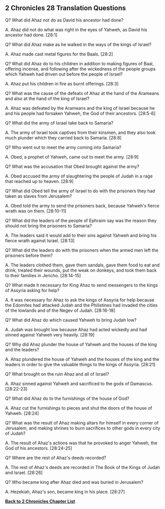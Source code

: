 ## 2 Chronicles 28 Translation Questions ##

Q? What did Ahaz not do as David his ancestor had done?

A. Ahaz did not do what was right in the eyes of Yahweh, as David his ancestor had done. [28:1]

Q? What did Ahaz make as he walked in the ways of the kings of Israel?

A. Ahaz made cast metal figures for the Baals. [28:2]

Q? What did Ahaz do to his children in addition to making figures of Baal, offering incense, and following after the wickedness of the people groups which Yahweh had driven out before the people of Israel?

A. Ahaz put his children in fire as burnt offerings. [28:3]

Q? What was the cause of the defeats of Ahaz at the hand of the Arameans and also at the hand of the king of Israel?

A. Ahaz was defeated by the Arameans and the king of Israel because he and his people had forsaken Yahweh, the God of their ancestors. [28:5-6]

Q? What did the army of Israel take back to Samaria?

A. The army of Israel took captives from their kinsmen, and they also took much plunder which they carried back to Samaria. [28:8]

Q? Who went out to meet the army coming into Samaria?

A. Obed, a prophet of Yahweh, came out to meet the army. [28:9]

Q? What was the accusation that Obed brought against the army?

A. Obed accused the army of slaughtering the people of Judah in a rage that reached up to heaven. [28:9]

Q? What did Obed tell the army of Israel to do with the prisoners they had taken as slaves from Jerusalem?

A. Obed told the army to send the prisoners back, because Yahweh's fierce wrath was on them. [28:10-11]

Q? What did the leaders of the people of Ephraim say was the reason they should not bring the prisoners to Samaria?

A. The leaders said it would add to their sins against Yahweh and bring his fierce wrath against Israel. [28:13]

Q? What did the leaders do with the prisoners when the armed men left the prisoners before them?

A. The leaders clothed them, gave them sandals, gave them food to eat and drink, treated their wounds, put the weak on donkeys, and took them back to their families in Jericho. [28:14-15]

Q? What made it necessary for King Ahaz to send messengers to the kings of Assyria asking for help?

A. It was necessary for Ahaz to ask the kings of Assyria for help because the Edomites had attacked Judah and the Philistines had invaded the cities of the lowlands and of the Negev of Judah. [28:16-18]

Q? What did Ahaz do which caused Yahweh to bring Judah low?

A. Judah was brought low because Ahaz had acted wickedly and had sinned against Yahweh very heavily. [28:19]

Q? Why did Ahaz plunder the house of Yahweh and the houses of the king and the leaders?

A. Ahaz plundered the house of Yahweh and the houses of the king and the leaders in order to give the valuable things to the kings of Assyria. [28:21]

Q? What brought on the ruin Ahaz and all of Israel?

A. Ahaz sinned against Yahweh and sacrificed to the gods of Damascus. [28:22-23]

Q? What did Ahaz do to the furnishings of the house of God?

A. Ahaz cut the furnishings to pieces and shut the doors of the house of Yahweh. [28:24]

Q? What was the result of Ahaz making altars for himself in every corner of Jerusalem, and making shrines to burn sacrifices to other gods in every city of Judah?

A. The result of Ahaz's actions was that he provoked to anger Yahweh, the God of his ancestors. [28:24-25]

Q? Where are the rest of Ahaz's deeds recorded?

A. The rest of Ahaz's deeds are recorded in The Book of the Kings of Judah and Israel. [28:26]

Q? Who became king after Ahaz died and was buried in Jerusalem?

A. Hezekiah, Ahaz's son, became king in his place. [28:27]

__[Back to 2 Chronicles Chapter List](./)__

